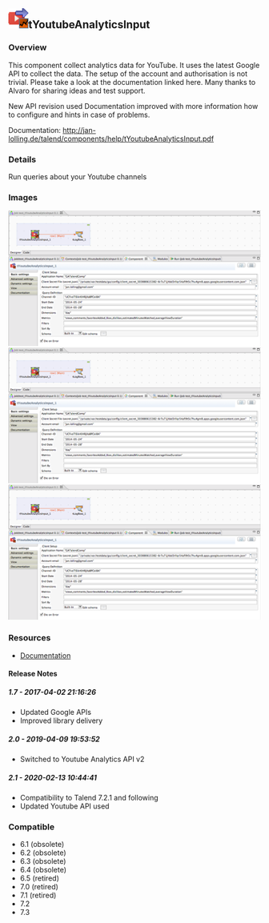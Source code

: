## <img src='./logo.jpg' width='40' height='40'>tYoutubeAnalyticsInput

### Overview
This component collect analytics data for YouTube.
It uses the latest Google API to collect the data.
The setup of the account and authorisation is not trivial. 
Please take a look at the documentation linked here.
Many thanks to Alvaro for sharing ideas and test support.

New API revision used
Documentation improved with more information how to configure and hints in case of problems.

Documentation: http://jan-lolling.de/talend/components/help/tYoutubeAnalyticsInput.pdf
### Details
Run queries about your Youtube channels
### Images
<a href='./screenshots/v_2.1__3.jpg'><img src='./screenshots/v_2.1__3.jpg' ></a>
<a href='./screenshots/v_2.0__2.jpg'><img src='./screenshots/v_2.0__2.jpg' ></a>
<a href='./screenshots/v_1.7__1.jpg'><img src='./screenshots/v_1.7__1.jpg' ></a>


### Resources
 * <a href=http://jan-lolling.de/talend/components/help/tYoutubeAnalyticsInput.pdf>Documentation</a>

#### Release Notes

##### 1.7 - 2017-04-02 21:16:26
* Updated Google APIs
* Improved library delivery
##### 2.0 - 2019-04-09 19:53:52
* Switched to Youtube Analytics API v2
##### 2.1 - 2020-02-13 10:44:41
* Compatibility to Talend 7.2.1 and following
* Updated Youtube API used
### Compatible
 -  6.1 (obsolete)
 -   6.2 (obsolete)
 -   6.3 (obsolete)
 -   6.4 (obsolete)
 -  6.5 (retired)
 -  7.0 (retired)
 -  7.1 (retired)
 - 7.2
 - 7.3